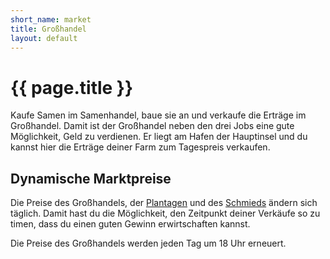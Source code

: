 ```yaml
---
short_name: market
title: Großhandel
layout: default
---
```

# {{ page.title }}

Kaufe Samen im Samenhandel, baue sie an und verkaufe die Erträge im Großhandel.
Damit ist der Großhandel neben den drei Jobs eine gute Möglichkeit, Geld zu
verdienen. Er liegt am Hafen der Hauptinsel und du kannst hier die Erträge deiner
Farm zum Tagespreis verkaufen.

## Dynamische Marktpreise

Die Preise des Großhandels, der [Plantagen](/jobs/erntehelfer) und des [Schmieds](/lists/npcs) ändern
sich täglich. Damit hast du die Möglichkeit, den Zeitpunkt deiner Verkäufe so zu
timen, dass du einen guten Gewinn erwirtschaften kannst.

Die Preise des Großhandels werden jeden Tag um 18 Uhr erneuert.
